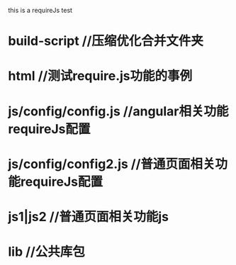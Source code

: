 this is a requireJs test

# build-script              //压缩优化合并文件夹
# html                      //测试require.js功能的事例
# js/config/config.js       //angular相关功能requireJs配置
# js/config/config2.js      //普通页面相关功能requireJs配置
# js1|js2                   //普通页面相关功能js
# lib                       //公共库包
#